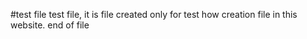#test file
	test file, it is file created only for test how creation file in this website.
end of file
